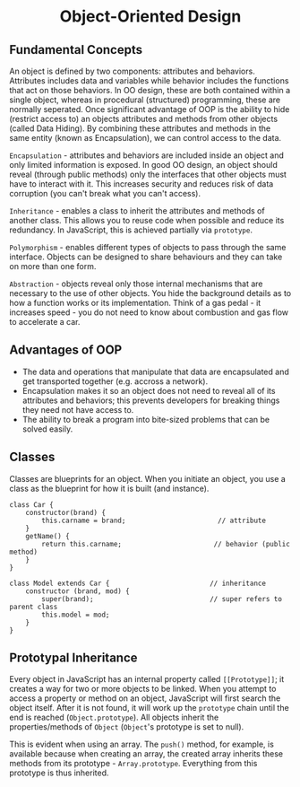 <h1 style='text-align:center'>Object-Oriented Design</h1>

## Fundamental Concepts

An object is defined by two components: attributes and behaviors. Attributes includes data and variables while behavior includes the functions that act on those behaviors. In OO design, these are both contained within a single object, whereas in procedural (structured) programming, these are normally seperated. Once significant advantage of OOP is the ability to hide (restrict access to) an objects attributes and methods from other objects (called Data Hiding). By combining these attributes and methods in the same entity (known as Encapsulation), we can control access to the data.

```Encapsulation``` - attributes and behaviors are included inside an object and only limited information is exposed. In good OO design, an object should reveal (through public methods) only the interfaces that other objects must have to interact with it. This increases security and reduces risk of data corruption (you can't break what you can't access).

```Inheritance``` - enables a class to inherit the attributes and methods of another class. This allows you to reuse code when possible and reduce its redundancy. In JavaScript, this is achieved partially via ```prototype```.

```Polymorphism``` - enables different types of objects to pass through the same interface. Objects can be designed to share behaviours and they can take on more than one form.

```Abstraction``` - objects reveal only those internal mechanisms that are necessary to the use of other objects. You hide the background details as to how a function works or its implementation. Think of a gas pedal - it increases speed - you do not need to know about combustion and gas flow to accelerate a car.

## Advantages of OOP

* The data and operations that manipulate that data are encapsulated and get transported together (e.g. accross a network). 
* Encapsulation makes it so an object does not need to reveal all of its attributes and behaviors; this prevents developers for breaking things they need not have access to. 
* The ability to break a program into bite-sized problems that can be solved easily.

## Classes

Classes are blueprints for an object. When you initiate an object, you use a class as the blueprint for how it is built (and instance). 

    class Car {
        constructor(brand) {
            this.carname = brand;                       // attribute
        }
        getName() {
            return this.carname;                       // behavior (public method)
        }
    }

    class Model extends Car {                         // inheritance
        constructor (brand, mod) {
            super(brand);                             // super refers to parent class
            this.model = mod;
        }
    }

## Prototypal Inheritance

Every object in JavaScript has an internal property called ```[[Prototype]]```; it creates a way for two or more objects to be linked. When you attempt to access a property or method on an object, JavaScript will first search the object itself. After it is not found, it will work up the ```prototype``` chain until the end is reached (```Object.prototype```). All objects inherit the properties/methods of ```Object``` (```Object```'s prototype is set to null). 

This is evident when using an array. The ```push()``` method, for example, is available because when creating an array, the created array inherits these methods from its prototype - ```Array.prototype```. Everything from this prototype is thus inherited.